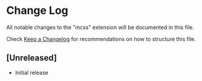 # Change Log

All notable changes to the "mcss" extension will be documented in this file.

Check [Keep a Changelog](http://keepachangelog.com/) for recommendations on how to structure this file.

## [Unreleased]

- Initial release